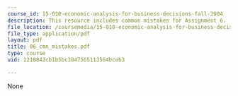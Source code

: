 ```yaml
---
course_id: 15-010-economic-analysis-for-business-decisions-fall-2004
description: This resource includes common mistakes for Assignment 6.
file_location: /coursemedia/15-010-economic-analysis-for-business-decisions-fall-2004/1210842cb1b5bc3847565113564bceb3_06_cmn_mistakes.pdf
file_type: application/pdf
layout: pdf
title: 06_cmn_mistakes.pdf
type: course
uid: 1210842cb1b5bc3847565113564bceb3

---
```

None
